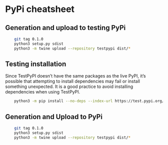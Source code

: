 # PyPi cheatsheet

## Generation and upload to testing PyPi
```bash
	git tag 0.1.0
	python3 setup.py sdist
	python3 -m twine upload --repository testpypi dist/*
```

## Testing installation

Since TestPyPI doesn’t have the same packages as the live PyPI, it’s possible that attempting to install dependencies may fail or install something unexpected. It is a good practice to avoid installing dependencies when using TestPyPI.

```bash
	python3 -m pip install --no-deps --index-url https://test.pypi.org/simple/ tessw-publisher
```

## Generation and Upload to PyPi

```bash
	git tag 0.1.0
	python3 setup.py sdist
	python3 -m twine upload --repository testpypi dist/*
```

